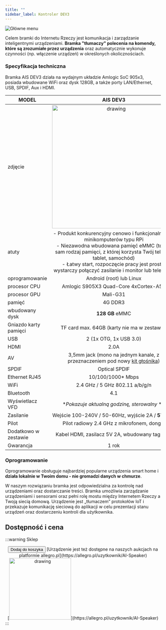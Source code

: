 ```yaml
---
title: ""
sidebar_label: Kontroler DEV3
---
```


![Główne menu](/img/AIS-DEV-3/DEV3.png)

Celem bramki do Internetu Rzeczy jest komunikacja i zarządzanie inteligentnymi urządzeniami. **Bramka "tłumaczy" polecenia na komendy, które są zrozumiałe przez urządzenia** oraz automatycznie wykonuje czynności (np. włączenie urządzeń) w określonych okolicznościach.


### Specyfikacja techniczna

Bramka AIS DEV3 działa na wydajnym układzie Amlogic SoC 905x3, posiada wbudowane WiFi oraz dysk 128GB, a także porty LAN/Ethernet, USB, SPDIF, Aux i HDMI.

| MODEL                 | AIS DEV3         
|-----------------------|:-------------------------------------------------------:
| zdjęcie               | <div><img src="/img/en/bramka/ais_dev3_in_box.jpg" alt="drawing" width="400px"/></div>  
| atuty                 |- Produkt konkurencyjny cenowo i funkcjonalnie dla minikomputerów typu RPi <br/> - Niezawodna wbudowana pamięć eMMC (to ten sam rodzaj pamięci, z której korzysta Twój telefon, tablet, samochód) <br/> - Łatwy start, rozpoczęcie pracy jest proste, wystarczy połączyć zasilanie i monitor lub telewizor
| oprogramowanie        | Android (root) lub Linux       
| procesor CPU          | Amlogic S905X3 Quad-Core 4xCortex-A55                   
| procesor GPU          | Mali-G31                                                 
| pamięć                | 4G DDR3                                                
| wbudowany dysk        | **128 GB** eMMC                                        
| Gniazdo karty pamięci | TF card max. 64GB (karty nie ma w zestawie)            
| USB                   | 2 (1x OTG, 1x USB 3.0)                                  
| HDMI                  | 2.0A                                                    
| AV                    | 3,5mm jack (mono na jednym kanale, z przeznaczeniem pod nowy [kit głośnika](/docs/ais_dev_kit_1_index)) 
| SPDIF                 | Optical SPDIF                                          
| Ethernet RJ45         | 10/100/1000* Mbps                                       
| WiFi                  | 2.4 GHz / 5 GHz 802.11 a/b/g/n                          
| Bluetooth             | 4.1                                                     
| Wyświetlacz VFD       | **Pokazuje aktualną godzinę, sterowalny* **             
| Zasilanie             | Wejście 100-240V / 50-60Hz, wyjście 2A / **5V**          12V
| Pilot                 | Pilot radiowy 2.4 GHz z mikrofonem, dongle              
| Dodatkowo w zestawie  | Kabel HDMI, zasilacz 5V 2A, wbudowany tag NFC           
| Gwarancja             | 1 rok           

### Oprogramowanie

Oprogramowanie obsługuje najbardziej popularne urządzenia smart home i **działa lokalnie w Twoim domu - nie gromadzi danych w chmurze**.

W naszym rozwiązaniu bramka jest odpowiedzialna za kontrolę nad urządzeniami oraz dostarczanie treści.
Bramka umożliwia zarządzanie urządzeniami i sensorami oraz pełni rolę mostu między Internetem Rzeczy a Twoją siecią domową. Urządzenie jest „tłumaczem” protokołów IoT i przekazuje komunikację sieciową do aplikacji w celu prezentacji stanu urządzeń oraz dostarczeniu kontroli dla użytkownika.


 ## Dostępność i cena

:::warning Sklep
<center>
<button class="snipcart-add-item button button--outline button--secondary button--lg"
              data-item-id="ais-dev3"
              data-item-description="AIS DEV3, Amlogic SoC 905x3, wbudowane WiFi oraz dysk 128GB, porty Ethernet, USB, SPDIF, Aux i HDMI."
              data-item-image="/img/ais_gate_dev3.png"
              data-item-name="AIS DEV3"
              data-item-price="{&quot;usd&quot;:95,&quot;eur&quot;:90, &quot;pln&quot;: 399}"
              data-item-custom1-name="Wiadomość"
              data-item-custom1-type="textarea"
              >
              Dodaj do koszyka
            </button>
[Urządzenie jest też dostępne na naszych aukcjach na platformie allegro.pl](https://allegro.pl/uzytkownik/AI-Speaker)
<br/>
[<img src="/img/allegro.png" alt="drawing" width="200"/>](https://allegro.pl/uzytkownik/AI-Speaker)
</center>
:::